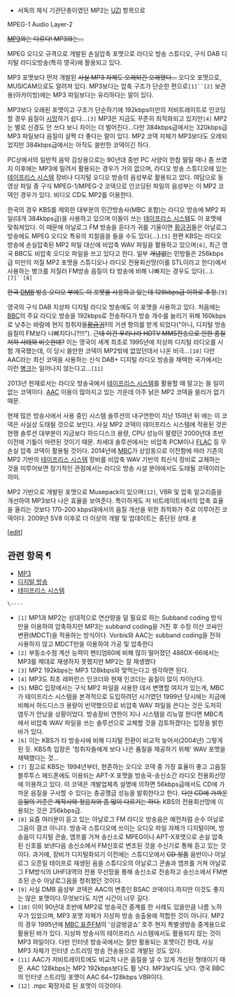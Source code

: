   * 서독의 제식 기관단총이였던 MP2는 [UZI](UZI.md) 항목으로  

MPEG-1 Audio Layer-2

<del>[MP3](MP3.md)와는 다르다! MP3와는...</del>

MPEG 오디오 규격으로 개발된 손실압축 포맷으로 라디오 방송 스튜디오, 구식 DAB 디지털 라디오방송(특히 영국)에 활용되고 있다.

MP3 포맷보다 먼저 개발된 <del>사실 MP3 자체도 오래되긴 오래됐다...</del> 오디오 포맷으로, MUSICAM으로도 알려져
있다. MP3보다는 압축 구조가 단순한 편으로`[1]``[2]` 보관용(아카이빙)에는 MP3 파일보다는 유리하다는 말이 있다.

MP3보다 오래된 포맷이고 구조가 단순하기에 192kbps미만의 저비트레이트로 인코딩할 경우 음질이
[시망](%EC%8B%9C%EB%A7%9D.md)하기 쉽다...`[3]` MP3은 지금도 꾸준히 최적화되고 있지만`[4]` MP2는
별로 신경도 안 쓰다 보니 차이는 더 벌어진다...다만 384kbps급에서는 320kbps급 MP3 파일보다 음질이 살짝 더 좋다는 말이
있다. MP2 코덱 자체가 MP3보다도 오래되었지만 384kbps급에서는 아직도 쓸만한 코덱이긴 하다.

PC상에서의 일반적 음악 감상용으로는 90년대 중반 PC 사양이 한참 딸릴 때나 좀 쓰였지 이후에는 MP3에 밀려서 활용되는 경우가 거의
없으며, 라디오 방송 스튜디오에 있는 [테이프리스 시스템](%ED%85%8C%EC%9D%B4%ED%94%84%EB%A6%AC%EC%8A%A4%20%EC%8B%9C%EC%8A%A4%ED%85%9C.md) 장비나 디지털 오디오 방송의 음성부로 활용되고 있다. 여담으로 동영상
파일 중 구식 MPEG-1/MPEG-2 코덱으로 인코딩된 파일의 음성부는 이 MP2 코덱인 경우가 있다. 비디오 CD도 MP2를 이용한다.

한국의 경우 KBS를 제외한 대부분의 민간방송사(MBC 포함)는 라디오 방송에 MP2 파일(대개 384kbps급)을 사용하고 있으며 이들이
쓰는 [테이프리스 시스템](%ED%85%8C%EC%9D%B4%ED%94%84%EB%A6%AC%EC%8A%A4%20%EC%8B%9C%EC%8A%A4%ED%85%9C.md)도 이 포맷에 맞춰져있다. 이 때문에 아날로그 FM 방송을 듣다가 귀를 기울이면
[황금귀](%ED%99%A9%EA%B8%88%EA%B7%80.md)들은 아날로그 방송에도 MPEG 오디오 특유의 치찰음을 들을 수도
있다(...).`[5]` 한편 KBS는 라디오 방송에 손실압축된 MP2 파일 대신에 비압축 WAV 파일을 활용하고 있으며`[6]`, 최근
영국 BBC도 비압축 오디오 파일을 쓰고 있다고 한다. 일부 <del>개념없는</del> 민방들은 256kbps급 미만의 저질 MP2 포맷을
스튜디오나 라디오 전용회선망(이를 STL이라고 한다)에서 사용하는 병크를 저질러 FM방송 음질이 타 방송에 비해 나빠지는 경우도
있다(...).`[7]``[8]`

<del>한국 [DMB](DMB.md) 방송 오디오 부에도 이 포맷을 사용하고 있는데 128kbps급 이하로 추정.</del>`[9]`

영국의 구식 DAB 지상파 디지털 라디오 방송에도 이 포맷을 사용하고 있다. 처음에는 [BBC](BBC.md)의 주요 라디오 방송을
192kbps로 전송하다가 방송 개수를 늘리기 위해 160kbps로 낮추는 바람에 현지
청취자들<del>[황금귀](%ED%99%A9%EA%B8%88%EA%B7%80.md)?</del>의 거센 항의를 받게 되었다("아니,
디지털 방송 음질이 FM보다 나빠지다니?!!!"). <del>근데 이건 우리나라 HDTV MMS전송으로 인한 품질저하 사태와
비슷한데?</del> 이는 영국이 세계 최초로 1995년에 지상파 디지털 라디오를 시험 개국했는데, 이 당시 쓸만한 코덱이 MP2밖에
없었던데서 나온 비극...`[10]` 다만 AAC라는 최신 코덱을 사용하는 신식 DAB+ 디지털 라디오 방송을 채택한 국가에서는 이런
[병크](%EB%B3%91%ED%81%AC.md)는 일어나지 않는다고...`[11]`

2013년 현재로서는 라디오 방송국에서 [테이프리스 시스템](%ED%85%8C%EC%9D%B4%ED%94%84%EB%A6%AC%EC%8A%A4%20%EC%8B%9C%EC%8A%A4%ED%85%9C.md)를 활용할 때 말고는 쓸 일이 없는 코덱이다.
[AAC](AAC.md) 이용이 많아지고 있는 가운데 아주 낡은 MP2 코덱을 쓸리가 없기 때문.

현재 많은 방송사에서 사용 중인 시스템 솔루션의 내구연한이 지난 15여년 뒤 에는 이 코덱은 사실상 도태될 것으로 보인다. 사실 MP2
코덱이 테이프리스 시스템에 적용된 것은 현행 솔루션 대부분이 지금보다 하드디스크 용량, CPU 성능이 딸렸던 2000년대 초반 이전에 기틀이
마련된 것이기 때문. 차세대 솔루션에서는 비압축 PCM이나 [FLAC](FLAC.md) 등 무손실 압축 코덱이 활용될 것이다.
2014년에 [MBC](MBC.md)가 상암동으로 이전함에 따라 기존의 MP2 기반의 [테이프리스 시스템](%ED%85%8C%EC%9D%B4%ED%94%84%EB%A6%AC%EC%8A%A4%20%EC%8B%9C%EC%8A%A4%ED%85%9C.md) 장비를 비압축
WAV 기반의 최신식 장비로 교체하는 것을 미루어보면 장기적인 관점에서는 라디오 방송 시설 분야에서도 도태될 코덱이라는 의미.

MP2 기반으로 개발된 포맷으로 Musepack이 있으며`[12]`, VBR 및 압축 알고리즘을 개선하여 MP3보다 나은 효율을 보여준다.
특이하게도 저 비트레이트에서의 압축 효율을 올리는 것보다 170-200 kbps대에서의 음질 개선을 위한 최적화가 주로 이루어진 코덱이다.
2009년 SV8 이후로 더 이상의 개발 및 업데이트는 중단된 상태. [#](https://www.musepack.net/)

[[edit](http://rigvedawiki.net/r1/wiki.php/MP2?action=edit&section=1)]

## 관련 항목 ¶

  * [MP3](MP3.md)
  * [디지털 방송](%EB%94%94%EC%A7%80%ED%84%B8%20%EB%B0%A9%EC%86%A1.md)
  * [테이프리스 시스템](%ED%85%8C%EC%9D%B4%ED%94%84%EB%A6%AC%EC%8A%A4%20%EC%8B%9C%EC%8A%A4%ED%85%9C.md)

`\----`

  * `[1]` MP1과 MP2는 상대적으로 연산량을 덜 필요로 하는 Subband coding 방식만을 이용하여 압축하지만 MP3는 subband coding을 거친 후 수정 이산 코싸인 변환(MDCT)을 적용하는 방식이다. Vorbis와 AAC는 subband coding을 전혀 사용하지 않고 MDCT만을 이용하여 가공 및 압축한다
  * `[2]` 부동소수점 계산 능력이 펜티엄60에 비해 많이 떨어졌던 486DX-66에서는 MP3를 제대로 재생하지 못했지만 MP2는 잘 재생했다
  * `[3]` MP2 192kbps는 MP3 128kbps와 맞먹는다고 생각하면 된다.
  * `[4]` MP3도 최초 레퍼런스 인코더와 현재 인코더는 음질이 많이 차이난다.
  * `[5]` MBC 입장에서는 구식 MP2 파일을 사용한 데서 변명할 여지가 있는게, MBC가 테이프리스 시스템을 본격적으로 도입하려던 시기였던 1999년 당시에는 지금에 비해서 하드디스크 용량이 빈약했으므로 비압축 WAV 파일을 쓴다는 것은 도저히 염두가 안났을 상황이었다. 방송장비 연한이 지나 시스템을 리뉴얼 한다면 MBC측에서 비압축 WAV 파일을 쓰는 솔루션으로 교체할 것을 검토하겠다는 입장을 밝힌 바가 있다.
  * `[6]` 이는 KBS가 타 방송사에 비해 디지털 전환이 비교적 늦어서(2004년) 그렇게 된 듯. KBS측 입장은 '청취자들에게 보다 나은 품질을 제공하기 위해' WAV 포맷을 채택했다는 것...
  * `[7]` 참고로 KBS는 1994년부터, 현존하는 오디오 코덱 중 가장 효율이 좋고 고음질 블루투스 헤드폰에도 이용되는 APT-X 포맷을 방송국-송신소간 라디오 전용회선망에 이용하고 있다. 이 코덱은 개발업체측 설명에 의하면 56kbps급에서도 CD에 가까운 음질을 구사할 수 있다는 충공깽급 성능을 발휘한다고 한다. <del>다만 CD에 가까운 음질의 기준은 제작사와 청음자와 좀 많이 다르기는 하다.</del> KBS의 전용회선망에 이용되는 것은 256kbps급.
  * `[8]` 요즘 여러분이 듣고 있는 아날로그 FM 라디오 방송음은 예전처럼 순수 아날로그음이 결코 아니다. 방송국 스튜디오에 쓰이는 오디오 파일 자체가 디지털이며, 방송음이 디지털 콘솔, 앰프를 거쳐 송신소로 MPEG이나 APT-X포맷으로 손실 압축된 신호를 보낸다음 송신소에서 FM신호로 변조된 것을 수신기로 통해 듣고 있는 것이다. 과거에, 장비가 디지털화되기 이전에는 스튜디오에서 <del>CD 정품</del> 음반이나 아날로그 오픈릴 테이프로 재생된 음을 스튜디오의 아날로그 콘솔과 앰프를 거쳐 아날로그 FM방식의 UHF대역의 전용 무선망을 통해 송신소로 전송하고 송신소에서 FM변조된 순수 아날로그음을 청취했던 것이다.
  * `[9]` 사실 DMB 음성부 코덱은 AAC의 변종인 BSAC 코덱이다.하지만 이것도 좋지는 않은 포맷이다.무엇보다도 지연 시간이 너무 길다.
  * `[10]` 이미 90년대 초반에 MP2로 방송국간 중계를 한 사례도 있을만큼 나름 노하우가 있었으며, MP3 포맷 자체가 지상파 방송 송출용에 적합한 것이 아니다. MP2의 경우 1995년에 [MBC 표준FM](MBC%20%ED%91%9C%EC%A4%80FM.md)의 '싱글벙글쇼' 호주 현지 특별생방송 중계용으로 활용된 바가 있다. 지상파 방송사의 테이프리스 시스템에서도 활용되지 않는 것이 MP3 파일이다. 다만 인터넷 방송국에서는 잘만 활용되는 포맷이긴 한데, 사실 MP3 자체가 인터넷 스트리밍 방송 전송용으로 개발된 것도 있다.
  * `[11]` AAC가 저비트레이트에도 비교적 나은 음질을 낼 수 있게 개선된 형태이기 때문. AAC 128kbps는 MP2 192kbps보다도 훨 낫다. MP3보다도 낫다. 영국 BBC의 인터넷 스트리밍 포맷이 AAC 64~128kbps VBR이다.
  * `[12]` .mpc 확장자로 된 포맷이 이것이다.

